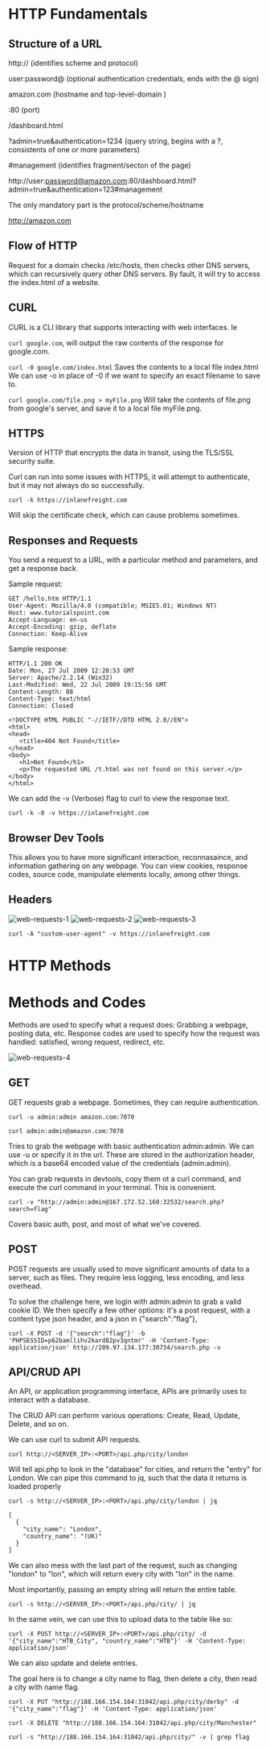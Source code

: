 # HTTP Fundamentals


## Structure of a URL


http:// (identifies scheme and protocol)

user:password@ (optional authentication credentials, ends with the @ sign)

amazon.com (hostname and top-level-domain )

:80 (port)

/dashboard.html

?admin=true&authentication=1234 (query string, begins with a ?, consistents of one or more parameters)

#management (identifies fragment/secton of the page)

http://user:password@amazon.com:80/dashboard.html?admin=true&authentication=123#management

The only mandatory part is the protocol/scheme/hostname

http://amazon.com

## Flow of HTTP

Request for a domain checks /etc/hosts, then checks other DNS servers, which can recursively query other DNS servers. By fault, it will try to access the index.html of a website.

## CURL

CURL is a CLI library that supports interacting with web interfaces. Ie 

```curl google.com```, will output the raw contents of the response for google.com.

```curl -0 google.com/index.html``` Saves the contents to a local file index.html We can use -o in place of -0 if we want to specify an exact filename to save to.

```curl google.com/file.png > myFile.png``` Will take the contents of file.png from google's server, and save it to a local file myFile.png. 

## HTTPS

Version of HTTP that encrypts the data in transit, using the TLS/SSL security suite.    

Curl can run into some issues with HTTPS, it will attempt to authenticate, but it may not always do so successfully.

```curl -k https://inlanefreight.com```

Will skip the certificate check, which can cause problems sometimes.

## Responses and Requests

You send a request to a URL, with a particular method and parameters, and get a response back.

Sample request:
```
GET /hello.htm HTTP/1.1
User-Agent: Mozilla/4.0 (compatible; MSIE5.01; Windows NT)
Host: www.tutorialspoint.com
Accept-Language: en-us
Accept-Encoding: gzip, deflate
Connection: Keep-Alive
```

Sample response:
```
HTTP/1.1 200 OK
Date: Mon, 27 Jul 2009 12:28:53 GMT
Server: Apache/2.2.14 (Win32)
Last-Modified: Wed, 22 Jul 2009 19:15:56 GMT
Content-Length: 88
Content-Type: text/html
Connection: Closed

<!DOCTYPE HTML PUBLIC "-//IETF//DTD HTML 2.0//EN">
<html>
<head>
   <title>404 Not Found</title>
</head>
<body>
   <h1>Not Found</h1>
   <p>The requested URL /t.html was not found on this server.</p>
</body>
</html>
```

We can add the -v (Verbose) flag to curl to view the response text.

```curl -k -0 -v https://inlanefreight.com```

## Browser Dev Tools

This allows you to have more significant interaction, reconnasaince, and information gathering on any webpage. You can view cookies, response codes, source code, manipulate elements locally, among other things.

## Headers

![web-requests-1](web-requests-1.png)
![web-requests-2](web-requests-2.png)
![web-requests-3](web-requests-3.png)

```curl -A "custom-user-agent" -v https://inlanefreight.com```
# HTTP Methods

# Methods and Codes

Methods are used to specify what a request does: Grabbing a webpage, posting data, etc. Response codes are used to specify how the request was handled: satisfied, wrong request, redirect, etc.

![web-requests-4](web-requests-4.png)

## GET 

GET requests grab a webpage. Sometimes, they can require authentication.

```curl -u admin:admin amazon.com:7070```

```curl admin:admin@amazon.com:7070```

Tries to grab the webpage with basic authentication admin:admin. We can use -u or specify it in the url. These are stored in the authorization header, which is a base64 encoded value of the credentials (admin:admin).

You can grab requests in devtools, copy them ot a curl command, and execute the curl command in your terminal. This is convenient.

```curl -v "http://admin:admin@167.172.52.160:32532/search.php?search=flag"```

Covers basic auth, post, and most of what we've covered.

## POST

POST requests are usually used to move significant amounts of data to a server, such as files. They require less logging, less encoding, and less overhead.

To solve the challenge here, we login with admin:admin to grab a valid cookie ID. We then specify a few other options: it's a post request, with a content type json header, and a json in {"search":"flag"},

```curl -X POST -d '{"search":"flag"}' -b 'PHPSESSID=p62bamllihv2kard82pv3qntmr' -H 'Content-Type: application/json' http://209.97.134.177:30734/search.php -v```

## API/CRUD API

An API, or application programming interface, APIs are primarily uses to interact with a database. 

The CRUD API can perform various operations: Create, Read, Update, Delete, and so on.

We can use curl to submit API requests.

```curl http://<SERVER_IP>:<PORT>/api.php/city/london```

Will tell api.php to look in the "database" for cities, and return the "entry" for London. We can pipe this command to jq, such that the data it returns is loaded properly

```curl -s http://<SERVER_IP>:<PORT>/api.php/city/london | jq```

```
[
  {
    "city_name": "London",
    "country_name": "(UK)"
  }
]
```

We can also mess with the last part of the request, such as changing "london" to "lon", which will return every city with "lon" in the name.

Most importantly, passing an empty string will return the entire table.

```curl -s http://<SERVER_IP>:<PORT>/api.php/city/ | jq```

In the same vein, we can use this to upload data to the table like so:

```curl -X POST http://<SERVER_IP>:<PORT>/api.php/city/ -d '{"city_name":"HTB_City", "country_name":"HTB"}' -H 'Content-Type: application/json'```

We can also update and delete entries.

The goal here is to change a city name to flag, then delete a city, then read a city with name flag.

```curl -X PUT "http://188.166.154.164:31042/api.php/city/derby" -d '{"city_name":"flag"}' -H 'Content-Type: application/json'```

```curl -X DELETE "http://188.166.154.164:31042/api.php/city/Manchester"```

```curl -s "http://188.166.154.164:31042/api.php/city/" -v | grep flag```